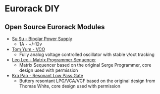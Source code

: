 # Eurorack DIY
## Open Source Eurorack Modules
* [Su Su - Bipolar Power Supply](https://github.com/musicdevghost/eurorack/tree/main/SU%20SU%20-%20POWER%20SUPPLY)
  * 1A - +/-12v
* [Tom Yum - VCO](https://github.com/musicdevghost/eurorack/tree/main/TOM%20YUM%20-%20VCO)
  * Fully analog voltage controlled oscillator with stable v/oct tracking
* [Leo Leo - Matrix Programmer Sequencer](https://github.com/musicdevghost/eurorack/tree/main/LEO%20LEO%20-%20MATRIX%20STAGE%20PROGRAMMER)
  * Matrix Sequencer based on the original Serge Programmer, core design used with permission
* [Kra Pao - Resonant Low Pass Gate](https://github.com/musicdevghost/eurorack/tree/main/KRA%20PAO%20-%20RESONANT%20LOW%20PASS%20GATE)
  * Buttery resontant LPG/VCA/VCF based on the original design from Thomas White, core design used with permission
